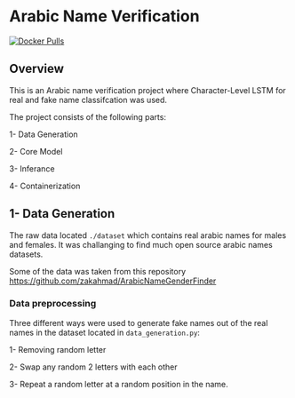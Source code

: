 # Arabic Name Verification

<a href="https://hub.docker.com/r/mohamedgamin/digified"><img src="https://img.shields.io/docker/pulls/ultralytics/yolov5?logo=docker" alt="Docker Pulls"></a>

## Overview
This is an Arabic name verification project where Character-Level LSTM for real and fake name classifcation was used. 

The project consists of the following parts:

1- Data Generation

2- Core Model

3- Inferance

4- Containerization

## 1- Data Generation
The raw data located `./dataset` which contains real arabic names for males and females. It was challanging to find much open source arabic names datasets. 

Some of the data was taken from this repository https://github.com/zakahmad/ArabicNameGenderFinder

### Data preprocessing

Three different ways were used to generate fake names out of the real names in the dataset located in `data_generation.py`:

1- Removing random letter

2- Swap any random 2 letters with each other

3- Repeat a random letter at a random position in the name.



